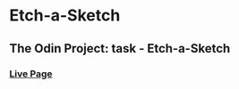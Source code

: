 # Etch-a-Sketch
## The Odin Project: task - Etch-a-Sketch

### [Live Page](https://alexei-t1.github.io/Etch-a-Sketch/)
